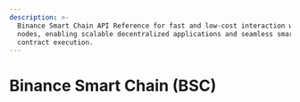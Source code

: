 ```yaml
---
description: >-
  Binance Smart Chain API Reference for fast and low-cost interaction with BSC
  nodes, enabling scalable decentralized applications and seamless smart
  contract execution.
---
```


# Binance Smart Chain (BSC)

